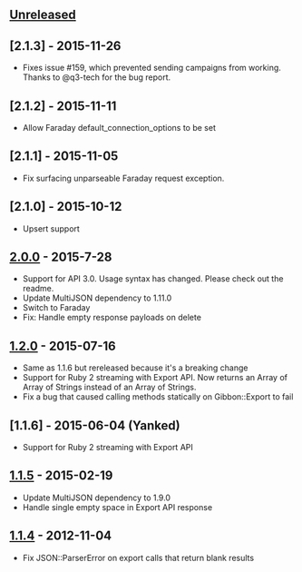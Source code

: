 ## [Unreleased][unreleased]

## [2.1.3] - 2015-11-26
- Fixes issue #159, which prevented sending campaigns from working. Thanks to @q3-tech for the bug report.

## [2.1.2] - 2015-11-11
- Allow Faraday default\_connection\_options to be set

## [2.1.1] - 2015-11-05
- Fix surfacing unparseable Faraday request exception.

## [2.1.0] - 2015-10-12
- Upsert support

## [2.0.0] - 2015-7-28
- Support for API 3.0. Usage syntax has changed. Please check out the readme.
- Update MultiJSON dependency to 1.11.0
- Switch to Faraday
- Fix: Handle empty response payloads on delete

## [1.2.0] - 2015-07-16
- Same as 1.1.6 but rereleased because it's a breaking change
- Support for Ruby 2 streaming with Export API. Now returns an Array of Array of Strings instead of an Array of Strings.
- Fix a bug that caused calling methods statically on Gibbon::Export to fail

## [1.1.6] - 2015-06-04 (Yanked)
- Support for Ruby 2 streaming with Export API

## [1.1.5] - 2015-02-19
- Update MultiJSON dependency to 1.9.0
- Handle single empty space in Export API response

## [1.1.4] - 2012-11-04
- Fix JSON::ParserError on export calls that return blank results

[unreleased]: https://github.com/amro/gibbon/compare/v2.0.0...HEAD
[2.0.0]: https://github.com/amro/gibbon/compare/v1.2.0...v2.0.0
[1.2.0]: https://github.com/amro/gibbon/compare/v1.1.5...v1.2.0
[1.1.5]: https://github.com/amro/gibbon/compare/v1.1.5...v1.1.4
[1.1.4]: https://github.com/amro/gibbon/compare/v1.1.3...v1.1.4
